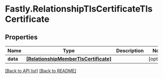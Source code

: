 # Fastly.RelationshipTlsCertificateTlsCertificate

## Properties

Name | Type | Description | Notes
------------ | ------------- | ------------- | -------------
**data** | [**[RelationshipMemberTlsCertificate]**](RelationshipMemberTlsCertificate.md) |  | [optional] 



[[Back to API list]](../../README.md#endpoints) [[Back to README]](../../README.md)
